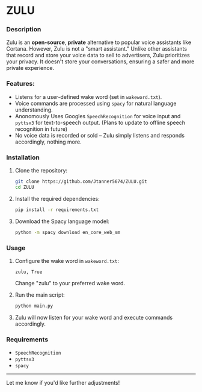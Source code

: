 # ZULU

### Description
Zulu is an **open-source**, **private** alternative to popular voice assistants like Cortana. However, Zulu is not a "smart assistant." Unlike other assistants that record and store your voice data to sell to advertisers, Zulu prioritizes your privacy. It doesn't store your conversations, ensuring a safer and more private experience.

### Features:
- Listens for a user-defined wake word (set in `wakeword.txt`).
- Voice commands are processed using `spacy` for natural language understanding.
- Anonomously Uses Googles `SpeechRecognition` for voice input and `pyttsx3` for text-to-speech output. (Plans to update to offline speech recognition in future)
- No voice data is recorded or sold – Zulu simply listens and responds accordingly, nothing more.

### Installation

1. Clone the repository:
   ```bash
   git clone https://github.com/Jtanner5674/ZULU.git
   cd ZULU
   ```

2. Install the required dependencies:
   ```bash
   pip install -r requirements.txt
   ```

3. Download the Spacy language model:
   ```bash
   python -m spacy download en_core_web_sm
   ```

### Usage

1. Configure the wake word in `wakeword.txt`:
   ```
   zulu, True
   ```
   Change "zulu" to your preferred wake word.

2. Run the main script:
   ```bash
   python main.py
   ```

3. Zulu will now listen for your wake word and execute commands accordingly.

### Requirements

- `SpeechRecognition`
- `pyttsx3`
- `spacy`

---

Let me know if you'd like further adjustments!
